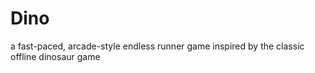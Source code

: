 # Dino
 a fast-paced, arcade-style endless runner game inspired by the classic offline dinosaur game
